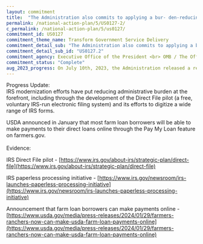 ```yaml
---
layout: commitment
title:  "The Administration also commits to applying a bur- den-reducing lens to implementation of major initiatives, as it did with the implementation of the application for student loan debt relief launched in October 2022. "
permalink: /national-action-plan/5/US0127-2/
c_permalink: /national-action-plan/5/us0127/
commitment_id: US0127
commitment_theme_name: Transform Government Service Delivery
commitment_detail_sub: "The Administration also commits to applying a bur- den-reducing lens to implementation of major initiatives, as it did with the implementation of the application for student loan debt relief launched in October 2022. "
commitment_detail_sub_id: "US0127.2"
commitment_agency: Executive Office of the President <br> OMB / The Office of Performance and Personnel Management
commitment_status: "Complete"
aug_2023_progress: On July 10th, 2023, the Administration released a report summarizing the progress across the Federal government to identify and reduce burdens that individuals, families, and small businesses face every day when interacting with government programs. This new report provides concrete actions agencies have taken, such as:<br>* The Department of Homeland Security’s efforts to proactively reduce burden on individuals using mobile drivers’ licenses as identification when flying<br>* The Social Security Administration’s efforts to simplify and streamline recertification of disability status (also known as Continuing Disability Review)<br>* The Internal Revenue Service's efforts to improve IRS technology and deliver a modernized taxpayer experience by exploring new services, such as a free, voluntary IRS-run electronic filing system (also called Direct File)<br><br>Other examples can be found in the full report:<a href="https://www.whitehouse.gov/wp-content/uploads/2023/07/OIRA-2023-Burden-Reduction-Report.pdf">https://www.whitehouse.gov/wp-content/uploads/2023/07/OIRA-2023-Burden-Reduction-Report.pdf</a>
---
```

Progress Update: <br>
IRS modernization efforts have put reducing administrative burden at the forefront, including through the development of the Direct File pilot (a free, voluntary IRS-run electronic filing system) and its efforts to digitize a wide range of IRS forms.
 
USDA announced in January that most farm loan borrowers will be able to make payments to their direct loans online through the Pay My Loan feature on farmers.gov.<br>
<br>
Evidence:

IRS Direct File pilot - [https://www.irs.gov/about-irs/strategic-plan/direct-file](https://www.irs.gov/about-irs/strategic-plan/direct-file)
 
IRS paperless processing initiative - [https://www.irs.gov/newsroom/irs-launches-paperless-processing-initiative](https://www.irs.gov/newsroom/irs-launches-paperless-processing-initiative)
 
Announcement that farm loan borrowers can make payments online - [https://www.usda.gov/media/press-releases/2024/01/29/farmers-ranchers-now-can-make-usda-farm-loan-payments-online](https://www.usda.gov/media/press-releases/2024/01/29/farmers-ranchers-now-can-make-usda-farm-loan-payments-online)
